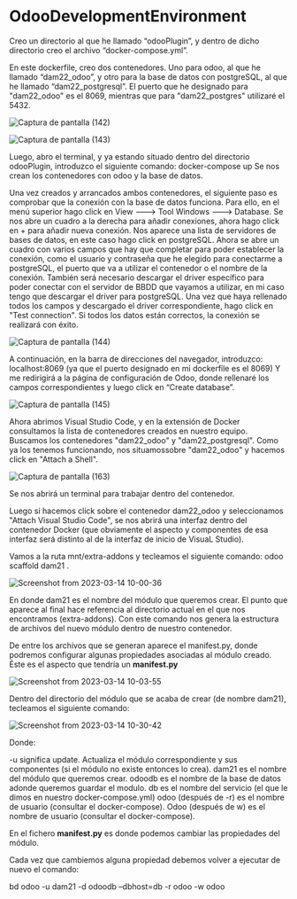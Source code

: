 # OdooDevelopmentEnvironment
Creo un directorio al que he llamado “odooPlugin”, y dentro de dicho directorio creo el archivo “docker-compose.yml”.

En este dockerfile, creo dos contenedores. Uno para odoo, al que he llamado “dam22_odoo”, y otro para la base de datos con postgreSQL, 
al que he llamado “dam22_postgresql”. 
El puerto que he designado para "dam22_odoo" es el 8069, mientras que para "dam22_postgres" utilizaré el 5432.

![Captura de pantalla (142)](https://user-images.githubusercontent.com/32130215/221934152-8322c93e-6791-4fc6-a644-f395d6866c5a.png)

![Captura de pantalla (143)](https://user-images.githubusercontent.com/32130215/221934208-a2ed3f0a-7de7-4e6b-a1ad-65597a794f7f.png)



Luego, abro el terminal, y ya estando situado dentro del directorio odooPlugin, introduzco el siguiente comando: docker-compose up 
Se nos crean los contenedores con odoo y la base de datos.

Una vez creados y arrancados ambos contenedores, el siguiente paso es comprobar que la conexión con la base de datos funciona. 
Para ello, en el menú superior hago click en View ---> Tool Windows ---> Database. Se nos abre un cuadro a la derecha para añadir conexiones, 
ahora hago click en + para añadir nueva conexión. Nos aparece una lista de servidores de bases de datos, en este caso hago click en postgreSQL. 
Ahora se abre un cuadro con varios campos que hay que completar para poder establecer la conexión, como el usuario y contraseña que he elegido para conectarme a postgreSQL, 
el puerto que va a utilizar el contenedor o el nombre de la conexión. También será necesario descargar el driver específico para poder conectar con el servidor de BBDD 
que vayamos a utilizar, en mi caso tengo que descargar el driver para postgreSQL. Una vez que haya rellenado todos los campos y descargado el driver correspondiente, 
hago click en "Test connection". Si todos los datos están correctos, la conexión se realizará con éxito.

![Captura de pantalla (144)](https://user-images.githubusercontent.com/32130215/221934450-0d05079a-617c-4ee5-a8bc-4a255a611fac.png)


A continuación, en la barra de direcciones del navegador, introduzco: localhost:8069 (ya que el puerto designado en mi dockerfile es el 8069) 
Y me redirigirá a la página de configuración de Odoo, donde rellenaré los campos correspondientes y luego click en “Create database”.

![Captura de pantalla (145)](https://user-images.githubusercontent.com/32130215/221935834-f1211473-e855-4c46-aea4-f3d3ee86522e.png)


Ahora abrimos Visual Studio Code, y en la extensión de Docker consultamos la lista de contenedores creados en nuestro equipo.
Buscamos los contenedores "dam22_odoo" y "dam22_postgresql". Como ya los tenemos funcionando, nos situamossobre "dam22_odoo" y hacemos click en "Attach a Shell".

![Captura de pantalla (163)](https://user-images.githubusercontent.com/32130215/225894260-9a7b500e-58f5-4748-ab83-1916ba5a0e92.png)

Se nos abrirá un terminal para trabajar dentro del contenedor.

Luego si hacemos click sobre el contenedor dam22_odoo y seleccionamos "Attach Visual Studio Code", se nos abrirá una interfaz dentro del contenedor Docker (que obviamente el aspecto y componentes de esa interfaz será distinto al de la interfaz de inicio de VisuaL Studio).

Vamos a la ruta mnt/extra-addons y tecleamos el siguiente comando:
odoo scaffold dam21 .

![Screenshot from 2023-03-14 10-00-36](https://user-images.githubusercontent.com/32130215/225902153-f231ef67-049e-4357-9e17-2f5bb3e28bf7.png)


En donde dam21 es el nombre del módulo que queremos crear. El punto que aparece al final hace referencia al directorio actual en el que nos encontramos (extra-addons).
Con este comando nos genera la estructura de archivos del nuevo módulo dentro de nuestro contenedor.

De entre los archivos que se generan aparece el manifest.py, donde podremos configurar algunas propiedades asociadas al módulo creado.
Éste es el aspecto que tendría un __manifest.py__

![Screenshot from 2023-03-14 10-03-55](https://user-images.githubusercontent.com/32130215/225903426-dfe57efc-f993-422e-9b6f-546cfcf2541b.png)


Dentro del directorio del módulo que se acaba de crear (de nombre dam21), tecleamos el siguiente comando:

![Screenshot from 2023-03-14 10-30-42](https://user-images.githubusercontent.com/32130215/225904059-71173d1d-735e-4afa-9afd-38df21a1247a.png)

Donde:

-u significa update. Actualiza el módulo correspondiente y sus componentes (si el módulo no existe entonces lo crea).
dam21 es el nombre del módulo que queremos crear.
odoodb es el nombre de la base de datos adonde queremos guardar el modulo.
db es el nombre del servicio (el que le dimos en nuestro docker-compose.yml)
odoo (después de -r) es el nombre de usuario (consultar el docker-compose).
Odoo (después de w) es el nombre de usuario (consultar el docker-compose).


En el fichero __manifest.py__ es donde podemos cambiar las propiedades del módulo.

Cada vez que cambiemos alguna propiedad debemos volver a ejecutar de nuevo el comando: 

bd odoo -u dam21 -d odoodb –dbhost=db -r odoo -w odoo

